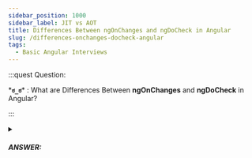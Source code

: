 ```yaml
---
sidebar_position: 1000
sidebar_label: JIT vs AOT
title: Differences Between ngOnChanges and ngDoCheck in Angular
slug: /differences-onchanges-docheck-angular
tags:
  - Basic Angular Interviews
---
```


:::quest Question:

\***`ಠ_ಠ`**\* : 
What are Differences Between **ngOnChanges** and **ngDoCheck** in Angular?

:::

<details>
  <summary><h5>ANSWER:</h5></summary>

  \***`◔̯◔`**\* : 
  - **ngOnChanges**: This will only get called if there has been ***a reference change*** in any of the ***@Inputs bindings***, regardless of the `ChangeDetectionStrategy` of the component.
  - **ngDoCheck**: This method will get called every single time ***change detection runs*** (such as, an event has fired in the app that may cause a change, but not necessarily is considered a change).

```ts
@Component({
  selector: 'a-comp'
  template: `<h2>The name is: {{person.name} }</h2>`,
  changeDetection: ChangeDetectionStrategy.OnPush
})
export class AComponent {
  @Input() person;
  id;

  constructor (private cd: ChangeDetectorRef) { }

  // only get called when reference of the input `person` (which is an object) change.
  // If value of a property in object `person` change => ngOnChanges not get called
  ngOnChanges() {
    this.id = this.person.id;
  }
  // get called every time change detection runs (there's something that may cause a change)
  ngDoCheck() {
    if (this.id !== this.person.id) {
      this.cd.markForCheck();
    }
    
  }
```

</details>